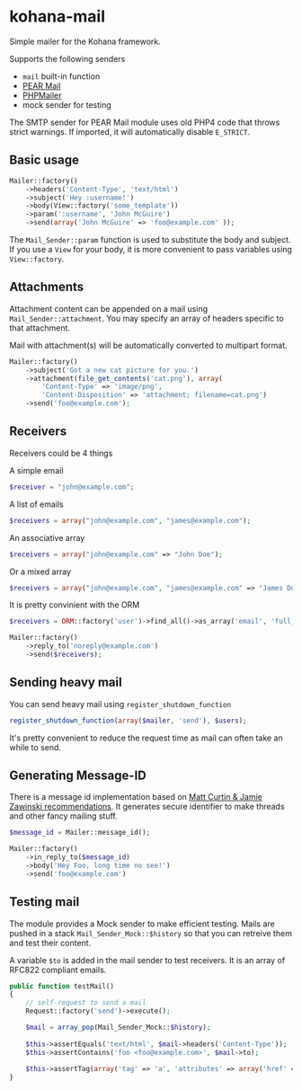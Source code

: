 kohana-mail
===========

Simple mailer for the Kohana framework.

Supports the following senders
* ```mail``` built-in function
* [PEAR Mail](http://pear.php.net/package/Mail/)
* [PHPMailer](https://github.com/PHPMailer/PHPMailer)
* mock sender for testing

The SMTP sender for PEAR Mail module uses old PHP4 code that throws strict 
warnings. If imported, it will automatically disable ```E_STRICT```.

## Basic usage

```php
Mailer::factory()
    ->headers('Content-Type', 'text/html')
    ->subject('Hey :username!')
    ->body(View::factory('some_template'))
    ->param(':username', 'John McGuire')
    ->send(array('John McGuire' => 'foo@example.com' ));
```

The ```Mail_Sender::param``` function is used to substitute the body and 
subject. If you use a ```View``` for your body, it is more convenient to pass 
variables using ```View::factory```.

## Attachments

Attachment content can be appended on a mail using ```Mail_Sender::attachment```.
You may specify an array of headers specific to that attachment.

Mail with attachment(s) will be automatically converted to multipart format.

```php
Mailer::factory()
    ->subject('Got a new cat picture for you.')
    ->attachment(file_get_contents('cat.png'), array(
        'Content-Type' => 'image/png',
        'Content-Disposition' => 'attachment; filename=cat.png')
    ->send('foo@example.com');
```

## Receivers

Receivers could be 4 things

A simple email

```php
$receiver = "john@example.com";
```

A list of emails

```php
$receivers = array("john@example.com", "james@example.com");
```

An associative array

```php
$receivers = array("john@example.com" => "John Doe");
```

Or a mixed array

```php
$receivers = array("john@example.com", "james@example.com" => "James Doe");
```

It is pretty convinient with the ORM

```php
$receivers = ORM::factory('user')->find_all()->as_array('email', 'full_name');

Mailer::factory()
    ->reply_to('noreply@example.com')
    ->send($receivers);
```

## Sending heavy mail

You can send heavy mail using ```register_shutdown_function```

```php
register_shutdown_function(array($mailer, 'send'), $users);
```

It's pretty convenient to reduce the request time as mail can often take an
while to send.

## Generating Message-ID

There is a message id implementation based on 
[Matt Curtin & Jamie Zawinski recommendations](http://www.jwz.org/doc/mid.html). 
It generates secure identifier to make threads and other fancy mailing stuff.

```php
$message_id = Mailer::message_id();

Mailer::factory()
    ->in_reply_to($message_id)
    ->body('Hey Foo, long time no see!')
    ->send('foo@example.com')
```

## Testing mail

The module provides a Mock sender to make efficient testing. Mails are pushed in 
a stack ```Mail_Sender_Mock::$history``` so that you can retreive them and test 
their content.

A variable ```$to``` is added in the mail sender to test receivers. It is an 
array of RFC822 compliant emails.

```php
public function testMail() 
{
    // self-request to send a mail
    Request::factory('send')->execute();

    $mail = array_pop(Mail_Sender_Mock::$history);
    
    $this->assertEquals('text/html', $mail->headers('Content-Type'));
    $this->assertContains('foo <foo@example.com>', $mail->to);
    
    $this->assertTag(array('tag' => 'a', 'attributes' => array('href' => 'http://example.com')), $mail->body());
}
```

